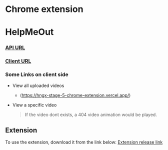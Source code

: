 # Chrome extension
# HelpMeOut

### [API URL](https://seashell-app-4jicj.ondigitalocean.app/)

### [Client URL](https://hngx-stage-5-chrome-extension.vercel.app/)

### Some Links on client side

- View all uploaded videos

  - (https://hngx-stage-5-chrome-extension.vercel.app/)

- View a specific video

    > If the video dont exists, a 404 video animation would be played.

## Extension

To use the extension, download it from the link below:
[Extension release link](https://drive.google.com/file/d/1Y-HsQ2kydMVYzpnypT_XipN57LVY6Eda/view?usp=sharing)
